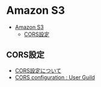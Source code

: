 # Amazon S3

- [Amazon S3](#amazon-s3)
  - [CORS設定](#cors設定)

## CORS設定

- [CORS設定について](../Security/CORS.md)
- [CORS configuration : User Guild](https://docs.aws.amazon.com/AmazonS3/latest/userguide/ManageCorsUsing.html)
